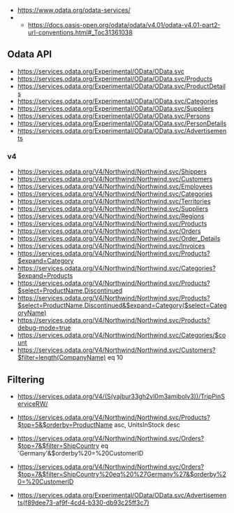 * https://www.odata.org/odata-services/
* * https://docs.oasis-open.org/odata/odata/v4.01/odata-v4.01-part2-url-conventions.html#_Toc31361038


## Odata API

* https://services.odata.org/Experimental/OData/OData.svc
* https://services.odata.org/Experimental/OData/OData.svc/Products
* https://services.odata.org/Experimental/OData/OData.svc/ProductDetails
* https://services.odata.org/Experimental/OData/OData.svc/Categories
* https://services.odata.org/Experimental/OData/OData.svc/Suppliers
* https://services.odata.org/Experimental/OData/OData.svc/Persons
* https://services.odata.org/Experimental/OData/OData.svc/PersonDetails
* https://services.odata.org/Experimental/OData/OData.svc/Advertisements


### v4
* https://services.odata.org/V4/Northwind/Northwind.svc/Shippers
* https://services.odata.org/V4/Northwind/Northwind.svc/Customers
* https://services.odata.org/V4/Northwind/Northwind.svc/Employees
* https://services.odata.org/V4/Northwind/Northwind.svc/Categories
* https://services.odata.org/V4/Northwind/Northwind.svc/Territories
* https://services.odata.org/V4/Northwind/Northwind.svc/Suppliers
* https://services.odata.org/V4/Northwind/Northwind.svc/Regions
* https://services.odata.org/V4/Northwind/Northwind.svc/Products
* https://services.odata.org/V4/Northwind/Northwind.svc/Orders
* https://services.odata.org/V4/Northwind/Northwind.svc/Order_Details
* https://services.odata.org/V4/Northwind/Northwind.svc/Invoices
* https://services.odata.org/V4/Northwind/Northwind.svc/Products?$expand=Category
* https://services.odata.org/V4/Northwind/Northwind.svc/Categories?$expand=Products
* https://services.odata.org/V4/Northwind/Northwind.svc/Products?$select=ProductName,Discontinued
* https://services.odata.org/V4/Northwind/Northwind.svc/Products?$select=ProductName,Discontinued&$expand=Category($select=CategoryName)
* https://services.odata.org/V4/Northwind/Northwind.svc/Products?debug-mode=true
* https://services.odata.org/V4/Northwind/Northwind.svc/Categories/$count
* https://services.odata.org/V4/Northwind/Northwind.svc/Customers?$filter=length(CompanyName) eq 10



## Filtering
* https://services.odata.org/V4/(S(vajbur33gh2vl0m3amibolv3))/TripPinServiceRW/
* https://services.odata.org/V4/Northwind/Northwind.svc/Products?$top=5&$orderby=ProductName asc, UnitsInStock desc
* https://services.odata.org/V4/Northwind/Northwind.svc/Orders?$top=7&$filter=ShipCountry eq 'Germany'&$orderby%20=%20CustomerID
* https://services.odata.org/V4/Northwind/Northwind.svc/Orders?$top=7&$filter=ShipCountry%20eq%20%27Germany%27&$orderby%20=%20CustomerID


* https://services.odata.org/Experimental/OData/OData.svc/Advertisements(f89dee73-af9f-4cd4-b330-db93c25ff3c7)
